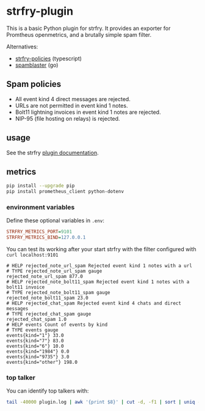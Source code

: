# strfry-plugin

This is a basic Python plugin for strfry. It provides an exporter for Promtheus openmetrics, and a brutally simple spam filter.

Alternatives:
* [strfry-policies](https://gitlab.com/soapbox-pub/strfry-policies/-/tree/develop/src/policies) (typescript)
* [spamblaster](https://github.com/relaytools/spamblaster) (go)

## Spam policies

* All event kind 4 direct messages are rejected.
* URLs are not permitted in event kind 1 notes.
* Bolt11 lightning invoices in event kind 1 notes are rejected.
* NIP-95 (file hosting on relays) is rejected.

## usage

See the strfry [plugin documentation](https://github.com/hoytech/strfry/blob/master/docs/plugins.md).

## metrics

```bash
pip install --upgrade pip
pip install prometheus_client python-dotenv
```

### environment variables

Define these optional variables in `.env`:

```ini
STRFRY_METRICS_PORT=9101
STRFRY_METRICS_BIND=127.0.0.1
```

You can test its working after your start strfry with the filter configured with `curl localhost:9101`

```prometheus
# HELP rejected_note_url_spam Rejected event kind 1 notes with a url
# TYPE rejected_note_url_spam gauge
rejected_note_url_spam 877.0
# HELP rejected_note_bolt11_spam Rejected event kind 1 notes with a bolt11 invoice
# TYPE rejected_note_bolt11_spam gauge
rejected_note_bolt11_spam 23.0
# HELP rejected_chat_spam Rejected event kind 4 chats and direct messages
# TYPE rejected_chat_spam gauge
rejected_chat_spam 1.0
# HELP events Count of events by kind
# TYPE events gauge
events{kind="1"} 33.0
events{kind="7"} 83.0
events{kind="6"} 10.0
events{kind="1984"} 0.0
events{kind="9735"} 3.0
events{kind="other"} 198.0
```

### top talker

You can identify top talkers with:

```bash
tail -40000 plugin.log | awk '{print $8}' | cut -d, -f1 | sort | uniq -c | sort -nr | head
```
